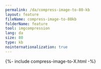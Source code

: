 ```yaml
---
permalink: /da/compress-image-to-80-kb
layout: feature
fileName: compress-image-to-80kb
folderName: feature
tool: imgcompression
lang: da
size: 80
type: kb
nointernationalization: true
---
```

{%- include compress-image-to-X.html -%}       
